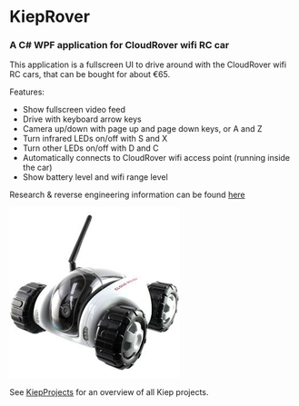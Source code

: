 # KiepRover
### A C# WPF application for CloudRover wifi RC car
This application is a fullscreen UI to drive around with the CloudRover wifi RC cars, that can be bought for about €65.

Features:
- Show fullscreen video feed
- Drive with keyboard arrow keys
- Camera up/down with page up and page down keys, or A and Z
- Turn infrared LEDs on/off with S and X
- Turn other LEDs on/off with D and C
- Automatically connects to CloudRover wifi access point (running inside the car)
- Show battery level and wifi range level
 
Research & reverse engineering information can be found [here](Research/)

![CloudRover](CloudRover.jpg "CloudRover")

See [KiepProjects](https://github.com/Joozt/KiepProjects) for an overview of all Kiep projects.

